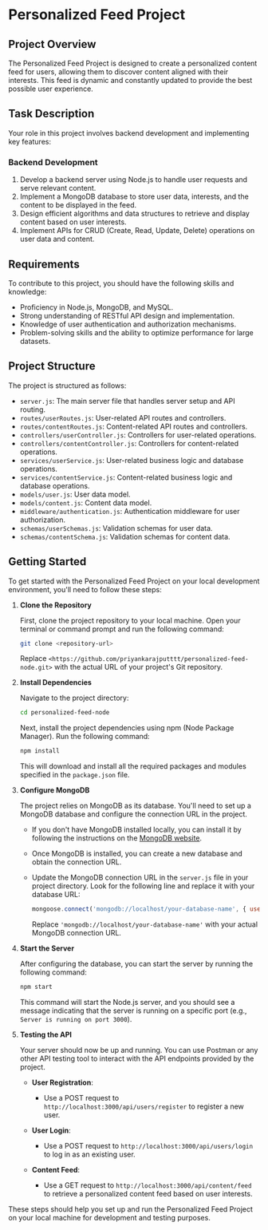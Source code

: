 # Personalized Feed Project

## Project Overview

The Personalized Feed Project is designed to create a personalized content feed for users, allowing them to discover content aligned with their interests. This feed is dynamic and constantly updated to provide the best possible user experience.

## Task Description

Your role in this project involves backend development and implementing key features:

### Backend Development

1. Develop a backend server using Node.js to handle user requests and serve relevant content.
2. Implement a MongoDB database to store user data, interests, and the content to be displayed in the feed.
3. Design efficient algorithms and data structures to retrieve and display content based on user interests.
4. Implement APIs for CRUD (Create, Read, Update, Delete) operations on user data and content.

## Requirements

To contribute to this project, you should have the following skills and knowledge:

- Proficiency in Node.js, MongoDB, and MySQL.
- Strong understanding of RESTful API design and implementation.
- Knowledge of user authentication and authorization mechanisms.
- Problem-solving skills and the ability to optimize performance for large datasets.

## Project Structure

The project is structured as follows:

- `server.js`: The main server file that handles server setup and API routing.
- `routes/userRoutes.js`: User-related API routes and controllers.
- `routes/contentRoutes.js`: Content-related API routes and controllers.
- `controllers/userController.js`: Controllers for user-related operations.
- `controllers/contentController.js`: Controllers for content-related operations.
- `services/userService.js`: User-related business logic and database operations.
- `services/contentService.js`: Content-related business logic and database operations.
- `models/user.js`: User data model.
- `models/content.js`: Content data model.
- `middleware/authentication.js`: Authentication middleware for user authorization.
- `schemas/userSchemas.js`: Validation schemas for user data.
- `schemas/contentSchema.js`: Validation schemas for content data.

## Getting Started


To get started with the Personalized Feed Project on your local development environment, you'll need to follow these steps:

1. **Clone the Repository**

   First, clone the project repository to your local machine. Open your terminal or command prompt and run the following command:

   ```bash
   git clone <repository-url>
   ```

   Replace `<https://github.com/priyankarajputttt/personalized-feed-node.git>` with the actual URL of your project's Git repository.

2. **Install Dependencies**

   Navigate to the project directory:

   ```bash
   cd personalized-feed-node
   ```

   Next, install the project dependencies using npm (Node Package Manager). Run the following command:

   ```bash
   npm install
   ```

   This will download and install all the required packages and modules specified in the `package.json` file.

3. **Configure MongoDB**

   The project relies on MongoDB as its database. You'll need to set up a MongoDB database and configure the connection URL in the project.

   - If you don't have MongoDB installed locally, you can install it by following the instructions on the [MongoDB website](https://docs.mongodb.com/manual/installation/).

   - Once MongoDB is installed, you can create a new database and obtain the connection URL.

   - Update the MongoDB connection URL in the `server.js` file in your project directory. Look for the following line and replace it with your database URL:

     ```javascript
     mongoose.connect('mongodb://localhost/your-database-name', { useNewUrlParser: true, useUnifiedTopology: true });
     ```

     Replace `'mongodb://localhost/your-database-name'` with your actual MongoDB connection URL.

4. **Start the Server**

   After configuring the database, you can start the server by running the following command:

   ```bash
   npm start
   ```

   This command will start the Node.js server, and you should see a message indicating that the server is running on a specific port (e.g., `Server is running on port 3000`).

5. **Testing the API**

   Your server should now be up and running. You can use Postman or any other API testing tool to interact with the API endpoints provided by the project.

   - **User Registration**:
     - Use a POST request to `http://localhost:3000/api/users/register` to register a new user.

   - **User Login**:
     - Use a POST request to `http://localhost:3000/api/users/login` to log in as an existing user.

   - **Content Feed**:
     - Use a GET request to `http://localhost:3000/api/content/feed` to retrieve a personalized content feed based on user interests.



These steps should help you set up and run the Personalized Feed Project on your local machine for development and testing purposes.
